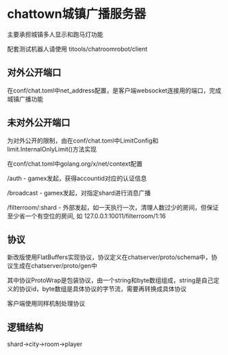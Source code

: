 # chattown城镇广播服务器

主要承担城镇多人显示和跑马灯功能

配套测试机器人请使用 titools/chatroomrobot/client

## 对外公开端口

在conf/chat.toml中net_address配置，是客户端websocket连接用的端口，完成城镇广播功能

## 未对外公开端口

为对外公开的限制，由在conf/chat.toml中LimitConfig和limit.InternalOnlyLimit()方法实现

在conf/chat.toml中golang.org/x/net/context配置

/auth - gamex发起，获得accountid对应的认证信息

/broadcast - gamex发起，对指定shard进行消息广播

/filterroom/:shard - 外部发起，如一天执行一次，清理人数过少的房间，但保证至少省一个有空位的房间, 如 127.0.0.1:10011/filterroom/1:16

## 协议

新改版使用FlatBuffers实现协议，协议定义在chatserver/proto/schema中，协议生成在chatserver/proto/gen中

其中协议ProtoWrap是包装协议，由一个string和byte数组组成，string是自己定义的协议id，byte数组是具体协议的字节流，需要再转换成具体协议

客户端使用同样机制处理协议

## 逻辑结构

shard->city->room->player